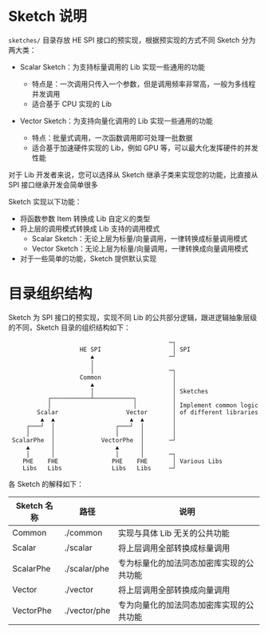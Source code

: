 # Sketch 说明

`sketches/` 目录存放 HE SPI 接口的预实现，根据预实现的方式不同 Sketch 分为两大类：

- Scalar Sketch：为支持标量调用的 Lib 实现一些通用的功能
    - 特点是：一次调用只传入一个参数，但是调用频率非常高，一般为多线程并发调用
    - 适合基于 CPU 实现的 Lib

- Vector Sketch：为支持向量化调用的 Lib 实现一些通用的功能
    - 特点：批量式调用，一次函数调用即可处理一批数据
    - 适合基于加速硬件实现的 Lib，例如 GPU 等，可以最大化发挥硬件的并发性能

对于 Lib 开发者来说，您可以选择从 Sketch 继承子类来实现您的功能，比直接从 SPI 接口继承开发会简单很多

Sketch 实现以下功能：

- 将函数参数 Item 转换成 Lib 自定义的类型
- 将上层的调用模式转换成 Lib 支持的调用模式
    - Scalar Sketch：无论上层为标量/向量调用，一律转换成标量调用模式
    - Vector Sketch：无论上层为标量/向量调用，一律转换成向量调用模式
- 对于一些简单的功能，Sketch 提供默认实现

# 目录组织结构

Sketch 为 SPI 接口的预实现，实现不同 Lib 的公共部分逻辑，跟进逻辑抽象层级的不同，Sketch 目录的组织结构如下：

```text
                                             ─┐
                    HE SPI                    │ SPI
                       ▲                     ─┘
                       │
                       │                     ─┐
                    Common                    │
                       ▲                      │
                       │                      │ Sketches
           ┌───────────┴───────────┐          │
           │                       │          │ Implement common logic
        Scalar                   Vector       │ of different libraries
         ▲  ▲                     ▲  ▲        │
     ┌───┘  │                 ┌───┘  │        │
     │      │                 │      │        │
 ScalarPhe  │             VectorPhe  │       ─┘
     ▲      │                 ▲      │
     │      │                 │      │       ─┐
    PHE    FHE               PHE    FHE       │ Various Libs
    Libs   Libs              Libs   Libs     ─┘
```

各 Sketch 的解释如下：

| Sketch 名称 | 路径           | 说明                   |
|-----------|--------------|----------------------|
| Common    | ./common     | 实现与具体 Lib 无关的公共功能    |
| Scalar    | ./scalar     | 将上层调用全部转换成标量调用       |
| ScalarPhe | ./scalar/phe | 专为标量化的加法同态加密库实现的公共功能 |
| Vector    | ./vector     | 将上层调用全部转换成向量调用       |
| VectorPhe | ./vector/phe | 专为向量化的加法同态加密库实现的公共功能 |
